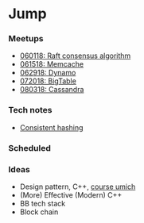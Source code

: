 # Jump

### Meetups

* [060118: Raft consensus algorithm](meetup/180601-raft)
* [061518: Memcache](meetup/180615-memcache)
* [062918: Dynamo](meetup/180629-dynamo)
* [072018: BigTable](meetup/180720-bigtable)
* [080318: Cassandra](meetup/080318-cassandra)

### Tech notes

* [Consistent hashing](notes/tech-note-consistent-hashing)

### Scheduled


### Ideas

* Design pattern, C++, [course umich](http://umich.edu/~eecs381/)
* (More) Effective (Modern) C++
* BB tech stack
* Block chain
